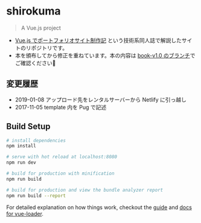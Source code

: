 # shirokuma

> A Vue.js project

- [Vue.js でポートフォリオサイト制作記](https://booth.pm/ja/items/667217) という技術系同人誌で解説したサイトのリポジトリです。
- 本を頒布してから修正を重ねています。本の内容は [book-v1.0 のブランチ](https://github.com/becolomochi/shirokuma/tree/book-v1.0)でご確認ください:pray:

## 変更履歴

- 2019-01-08 アップロード先をレンタルサーバーから Netlify に引っ越し
- 2017-11-05 template 内を Pug で記述

## Build Setup

```bash
# install dependencies
npm install

# serve with hot reload at localhost:8080
npm run dev

# build for production with minification
npm run build

# build for production and view the bundle analyzer report
npm run build --report
```

For detailed explanation on how things work, checkout the [guide](http://vuejs-templates.github.io/webpack/) and [docs for vue-loader](http://vuejs.github.io/vue-loader).
